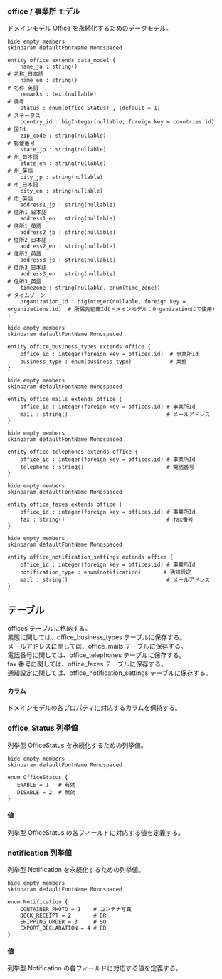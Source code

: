 ### office / 事業所 モデル

ドメインモデル Office を永続化するためのデータモデル。

```plantuml
hide empty members
skinparam defaultFontName Monospaced

entity office extends data_model {
    name_ja : string()                                                      # 名称_日本語
    name_en : string()                                                      # 名称_英語
    remarks : text(nullable)                                                # 備考
    status : enum(office_Status) , (default = 1)                            # ステータス
    country_id : bigInteger(nullable, foreign key = countries.id)           # 国Id
    zip_code : string(nullable)                                             # 郵便番号
    state_jp : string(nullable)                                             # 州_日本語
    state_en : string(nullable)                                             # 州_英語
    city_jp : string(nullable)                                              # 市_日本語
    city_en : string(nullable)                                              # 市_英語
    address1_jp : string(nullable)                                          # 住所1_日本語
    address1_en : string(nullable)                                          # 住所1_英語
    address2_jp : string(nullable)                                          # 住所2_日本語
    address2_en : string(nullable)                                          # 住所2_英語
    address3_jp : string(nullable)                                          # 住所3_日本語
    address3_en : string(nullable)                                          # 住所3_英語
    timezone : string(nullable, enum(time_zone))                            # タイムゾーン
    organization_id : bigInteger(nullable, foreign key = organizations.id)  # 所属先組織Id(ドメインモデル：Organizationにて使用)
}
```

```plantuml
hide empty members
skinparam defaultFontName Monospaced

entity office_business_types extends office {
    office_id : integer(foreign key = offices.id)  # 事業所Id
    business_type : enum(business_type)            # 業態
}
```

```plantuml
hide empty members
skinparam defaultFontName Monospaced

entity office_mails extends office {
    office_id : integer(foreign key = offices.id) # 事業所Id
    mail : string()                               # メールアドレス
}
```

```plantuml
hide empty members
skinparam defaultFontName Monospaced

entity office_telephones extends office {
    office_id : integer(foreign key = offices.id) # 事業所Id
    telephone : string()                          # 電話番号
}
```

```plantuml
hide empty members
skinparam defaultFontName Monospaced

entity office_faxes extends office {
    office_id : integer(foreign key = offices.id) # 事業所Id
    fax : string()                                # fax番号
}
```

```plantuml
hide empty members
skinparam defaultFontName Monospaced

entity office_notification_settings extends office {
    office_id : integer(foreign key = offices.id) # 事業所Id
    notification_type : enum(notification)       # 通知設定
    mail : string()                               # メールアドレス
}
```

## テーブル

offices テーブルに格納する。<br>
業態に関しては、office_business_types テーブルに保存する。<br>
メールアドレスに関しては、office_mails テーブルに保存する。<br>
電話番号に関しては、office_telephones テーブルに保存する。<br>
fax 番号に関しては、office_faxes テーブルに保存する。<br>
通知設定に関しては、office_notification_settings テーブルに保存する。

#### カラム

ドメインモデルの各プロパティに対応するカラムを保持する。

### office_Status 列挙値

列挙型 OfficeStatus を永続化するための列挙値。

```plantuml
hide empty members
skinparam defaultFontName Monospaced

enum OfficeStatus {
   ENABLE = 1   # 有効
   DISABLE = 2  # 無効
}
```

#### 値

列挙型 OfficeStatus の各フィールドに対応する値を定義する。

### notification 列挙値

列挙型 Notification を永続化するための列挙値。

```plantuml
hide empty members
skinparam defaultFontName Monospaced

enum Notification {
    CONTAINER_PHOTO = 1    # コンテナ写真
    DOCK_RECEIPT = 2       # DR
    SHIPPING_ORDER = 3     # SO
    EXPORT_DECLARATION = 4 # ED
}
```

#### 値

列挙型 Notification の各フィールドに対応する値を定義する。
